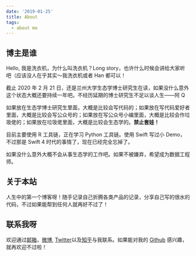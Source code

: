 ```yaml
---
date: '2019-01-25'
title: About
tags:
  - about me
---
```

## 博主是谁
Hello, 我是洗衣机，为什么叫洗衣机？Long story，也许什么时候会讲给大家听吧（应该没人在乎其实～我洗衣机或者 Han 都可以！

截止 2020 年 2 月 21 日，还是兰州大学生态学博士研究生在读，如果没什么意外这个状态大概还要持续一年吧。不经历延期的博士研究生不足以谈人生——阿 Q

如果放在生态学博士研究生里面，大概是比较会写代码的；如果放在写代码爱好者里面，大概是比较会写公众号的；如果放在写公众号小编里面，大概是比较会作垃圾佬的；如果放在垃圾佬里面，大概是比较会生态学的。**禁止套娃！**

目前主要使用 R 工具链，正在学习 Python 工具链。使用 Swift 写过小 Demo，不过那是 Swift 4 时代的事情了，现在已经完全忘掉了。

如果没什么意外大概不会从事生态学的工作吧。如果不被嫌弃，希望成为数据工程师。

## 关于本站
人生中的第一个博客呀！随手记录自己折腾各类产品的记录，分享自己写的很水的代码，不过如果能帮到任何人就再好不过了！

## 联系我呀
欢迎通过[邮箱](mailto://chenhan28@gmail.com)，[微博](https://weibo.com/womeimingzi11), [Twitter](https://twitter.com/chenhan1992)以及[知乎](https://www.zhihu.com/people/womeimingzi)与我联系。如果能对我的 [Github](https://github.com/womeimingzi11) 感兴趣，就再欢迎不过啦！